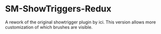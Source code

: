 # SM-ShowTriggers-Redux
A rework of the original showtrigger plugin by ici. This version allows more customization of which brushes are visible.
